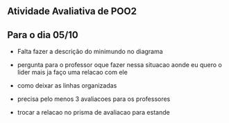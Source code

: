 ## Atividade Avaliativa de POO2

## Para o dia 05/10

- Falta fazer a descrição do minimundo no diagrama

- pergunta para o professor oque fazer nessa situacao aonde eu quero o lider mais ja faço uma relacao com ele

- como deixar as linhas organizadas

- precisa pelo menos 3 avaliacoes para os professores

- trocar a relacao no prisma de avaliacao para estande
